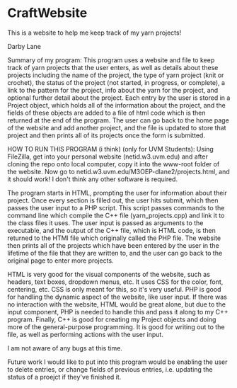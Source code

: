 # CraftWebsite
This is a website to help me keep track of my yarn projects!

Darby Lane

Summary of my program:
This program uses a website and file to keep track of yarn projects that the user enters, as well as details about these projects including the name of the project, the type of yarn project (knit or crochet), the status of the project (not started, in progress, or complete), a link to the pattern for the project, info about the yarn for the project, and optional further detail about the project.
Each entry by the user is stored in a Project object, which holds all of the information about the project, and the fields of these objects are added to a file of html code which is then returned at the end of the program.
The user can go back to the home page of the website and add another project, and the file is updated to store that project and then prints all of its projects once the form is submitted.

HOW TO RUN THIS PROGRAM (i think) (only for UVM Students): Using FileZilla, get into your personal website (netid.w3.uvm.edu) and after cloning the repo onto local computer, copy it into the www-root folder of the website.
Now go to netid.w3.uvm.edu/M3OEP-dlane2/projects.html, and it should work! I don't think any other software is required.

The program starts in HTML, prompting the user for information about their project. Once every section is filled out, the user hits submit, which then passes the user input to a PHP script. This script passes commands to the command line which compile the C++ file (yarn_projects.cpp) and link it to the class files it uses. The user input is passed as arguments to the executable, and the output of the C++ file, which is HTML code, is then returned to the HTMl file which originally called the PHP file. The website then prints all of the projects which have been entered by the user in the lifetime of the file that they are written to, and the user can go back to the original page to enter more projects.

HTML is very good for the visual components of the website, such as headers, text boxes, dropdown menus, etc. It uses CSS for the color, font, centering, etc. CSS is only meant for this, so it's very useful. PHP is good for handling the dynamic aspect of the website, like user input. If there was no interaction with the website, HTML would be great alone, but due to the input component, PHP is needed to handle this and pass it along to my C++ program. Finally, C++ is good for creating my Project objects and doing more of the general-purpose programming. It is good for writing out to the file, as well as performing actions with the user input.

I am not aware of any bugs at this time.

Future work I would like to put into this program would be enabling the user to delete entries, or change fields of previous entries, i.e. updating the status of a proejct if they've finished it.
